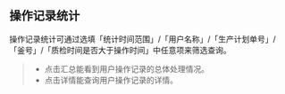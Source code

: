 ## 操作记录统计
操作记录统计可通过选填「统计时间范围」/「用户名称」/「生产计划单号」/「釜号」/「质检时间是否大于操作时间」中任意项来筛选查询。
>+ 点击<kbd>汇总</kbd>能看到用户操作记录的总体处理情况。
>+ 点击<kbd>详情</kbd>能查询用户操作记录的详情。